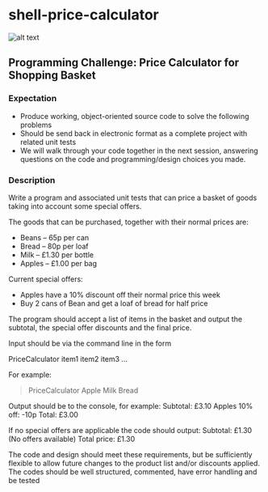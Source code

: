 # shell-price-calculator

![alt text](https://www.logodesignlove.com/images/evolution/shell-logo-design.gif "Shell logo")


## Programming Challenge: Price Calculator for Shopping Basket

### Expectation
- Produce working, object-oriented source code to solve the following problems
- Should be send back in electronic format as a complete project with related unit tests
- We will walk through your code together in the next session, answering questions on the code
and programming/design choices you made.

### Description

Write a program and associated unit tests that can price a basket of goods taking into account
some special offers.

The goods that can be purchased, together with their normal prices are:
- Beans – 65p per can
- Bread – 80p per loaf
- Milk – £1.30 per bottle
- Apples – £1.00 per bag

Current special offers:
- Apples have a 10% discount off their normal price this week
- Buy 2 cans of Bean and get a loaf of bread for half price

The program should accept a list of items in the basket and output the subtotal, the special
offer discounts and the final price.

Input should be via the command line in the form

PriceCalculator item1 item2 item3 …

For example:
> PriceCalculator Apple Milk Bread

Output should be to the console, for example:
Subtotal: £3.10
Apples 10% off: -10p
Total: £3.00

If no special offers are applicable the code should output:
Subtotal: £1.30
(No offers available)
Total price: £1.30

The code and design should meet these requirements, but be sufficiently flexible to allow future
changes to the product list and/or discounts applied.
The codes should be well structured, commented, have error handling and be tested
